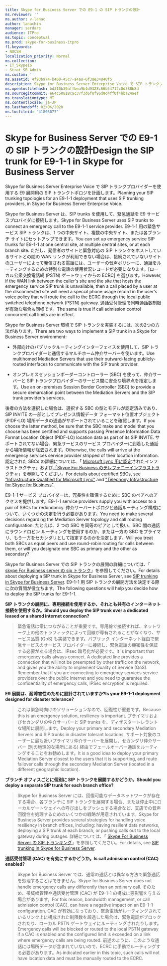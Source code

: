 ```yaml
---
title: Skype for Business Server での E9-1 の SIP トランクの設計
ms.reviewer: ''
ms.author: v-lanac
author: lanachin
manager: serdars
audience: ITPro
ms.topic: conceptual
ms.prod: skype-for-business-itpro
f1.keywords:
- NOCSH
localization_priority: Normal
ms.collection:
- IT_Skype16
- Strat_SB_Admin
ms.custom: ''
ms.assetid: 4f93b974-b460-45c7-a4a8-6f38e34840f5
description: Skype for Business Server Enterprise Voice で SIP トランクプロバイダーを使用する E9 展開用の SIP トランクトポロジを計画します。
ms.openlocfilehash: bd310b39affbea9b4d9328c66b54712c0d388b8d
ms.sourcegitcommit: e64c50818cac37f3d6f0f96d0d4ff0f4bba24aef
ms.translationtype: MT
ms.contentlocale: ja-JP
ms.lasthandoff: 02/06/2020
ms.locfileid: "41803077"
---
```

# <a name="design-the-sip-trunk-for-e9-1-1-in-skype-for-business-server"></a><span data-ttu-id="764f3-103">Skype for Business Server での E9-1 の SIP トランクの設計</span><span class="sxs-lookup"><span data-stu-id="764f3-103">Design the SIP trunk for E9-1-1 in Skype for Business Server</span></span>
 
<span data-ttu-id="764f3-104">Skype for Business Server Enterprise Voice で SIP トランクプロバイダーを使用する E9 展開用の SIP トランクトポロジを計画します。</span><span class="sxs-lookup"><span data-stu-id="764f3-104">Planning your SIP trunking topologies for an E9-1-1 deployment that uses SIP trunking providers, in Skype for Business Server Enterprise Voice.</span></span>
  
<span data-ttu-id="764f3-105">Skype for Business Server は、SIP trunks を使用して、緊急通話を E9 サービスプロバイダに接続します。</span><span class="sxs-lookup"><span data-stu-id="764f3-105">Skype for Business Server uses SIP trunks to connect an emergency call to the E9-1-1 service provider.</span></span> <span data-ttu-id="764f3-106">E9-1-1 用の緊急サービス SIP トランクは、1 つの中央サイト、複数の中央サイト、または各ブランチ サイトにセットアップできます。</span><span class="sxs-lookup"><span data-stu-id="764f3-106">You can set up emergency service SIP trunks for E9-1-1 at one central site, at multiple central sites, or at each branch site.</span></span> <span data-ttu-id="764f3-107">ただし、発信者のサイトと緊急対応の SIP トランクをホストしているサイトとの間の WAN リンクが利用できない場合は、接続されていないサイトのユーザーによって発信される電話には、ユーザーの音声ポリシーに、通話をルーティングするための特別な電話の使用状況レコードが必要になります。[ローカル公衆交換電話網 (PSTN) ゲートウェイからの ECRC] を選びます。</span><span class="sxs-lookup"><span data-stu-id="764f3-107">However, if the WAN link between the caller's site and the site that hosts the emergency service SIP trunk is unavailable, then a call placed by a user at the disconnected site will need a special phone usage record in the user's voice policy that will route the call to the ECRC through the local public switched telephone network (PSTN) gateway.</span></span> <span data-ttu-id="764f3-108">通話受付管理で同時通話数制限が有効な場合も同様です。</span><span class="sxs-lookup"><span data-stu-id="764f3-108">The same is true if call admission control concurrent call limits are in effect.</span></span>
  
<span data-ttu-id="764f3-109">Skype for Business Server 環境で SIP トランクを実装するには、次の2つの方法があります。</span><span class="sxs-lookup"><span data-stu-id="764f3-109">There are two ways to implement a SIP trunk in a Skype for Business Server environment:</span></span>
  
- <span data-ttu-id="764f3-110">外部向けのパブリックルーティングインターフェイスを使用して、SIP トランクプロバイダーと通信するマルチホーム仲介サーバーを使います。</span><span class="sxs-lookup"><span data-stu-id="764f3-110">Use multihomed Mediation Servers that use their outward-facing publicly-routed interfaces to communicate with the SIP trunk provider.</span></span>
    
- <span data-ttu-id="764f3-111">オンプレミスセッションボーダーコントローラー (SBC) を使って、仲介サーバーと SIP トランクプロバイダーのサービス間に安全な境界点を指定します。</span><span class="sxs-lookup"><span data-stu-id="764f3-111">Use an on-premises Session Border Controller (SBC) to provide a secure demarcation point between the Mediation Servers and the SIP trunk provider's services.</span></span>
    
<span data-ttu-id="764f3-112">後者の方法を選択した場合は、選択する SBC の型とモデルが認定済みであり、SIP INVITE の一部としてプレゼンス情報データ フォーマット位置オブジェクト (PIDF-LO) 場所データの通過がサポートされていることを確認します。</span><span class="sxs-lookup"><span data-stu-id="764f3-112">If you choose the latter method, be sure that the SBC make and model that you choose has been certified and supports passing Presence Information Data Format Location Object (PIDF-LO) location data as part of its SIP INVITE.</span></span> <span data-ttu-id="764f3-113">サポートされてない場合、緊急サービスのサービス プロバイダーに到着した通話から場所情報が除去されます。</span><span class="sxs-lookup"><span data-stu-id="764f3-113">Otherwise, the calls will arrive at the emergency services service provider stripped of their location information.</span></span> <span data-ttu-id="764f3-114">認定された SBCs の詳細については、「 [Microsoft Lync 用に認定](https://go.microsoft.com/fwlink/p/?LinkId=248425)されたインフラストラクチャ」および[「Skype For Business のテレフォニーインフラストラクチャ](https://docs.microsoft.com/SkypeForBusiness/certification/infra-gateways)」を参照してください。</span><span class="sxs-lookup"><span data-stu-id="764f3-114">For details about certified SBCs, see   ["Infrastructure Qualified for Microsoft Lync"](https://go.microsoft.com/fwlink/p/?LinkId=248425) and ["Telephony Infrastructure for Skype for Business"](https://docs.microsoft.com/SkypeForBusiness/certification/infra-gateways).</span></span> 
  
<span data-ttu-id="764f3-115">E9-1-1 サービス プロバイダーは、冗長性を確保するために SBC のペアへのアクセスを提供します。</span><span class="sxs-lookup"><span data-stu-id="764f3-115">E9-1-1 service providers supply you with access to a pair of SBCs for redundancy.</span></span> <span data-ttu-id="764f3-116">仲介サーバートポロジと通話ルーティング構成について、いくつかの決定を行う必要があります。</span><span class="sxs-lookup"><span data-stu-id="764f3-116">You need to make several decisions regarding the Mediation Server topology and call routing configuration.</span></span> <span data-ttu-id="764f3-117">たとえば、2 つの SBC を同等のピアとして扱い、SBC 間の通話にラウンドロビン ルーティングを使用するのか、または一方の SBC をプライマリ、もう一方をセカンダリとして指定するのかを決定します。</span><span class="sxs-lookup"><span data-stu-id="764f3-117">Will you treat both SBCs as equal peers and use round-robin routing for calls between them, or will you designate one SBC as primary and the other as secondary?</span></span>
  
<span data-ttu-id="764f3-118">Skype for Business Server での SIP トランクの展開の詳細については、「 [skype For Business server の sip トランク](sip-trunking.md)」を参照してください。</span><span class="sxs-lookup"><span data-stu-id="764f3-118">For details about deploying a SIP trunk in Skype for Business Server, see [SIP trunking in Skype for Business Server](sip-trunking.md).</span></span> <span data-ttu-id="764f3-119">E9-1-1 用 SIP トランクの展開方法を決定する際に次の質問が役立ちます。</span><span class="sxs-lookup"><span data-stu-id="764f3-119">The following questions will help you decide how to deploy the SIP trunks for E9-1-1.</span></span>
  
 <span data-ttu-id="764f3-120">**SIP トランクの展開に、専用接続を使用するか、それとも共有のインターネット接続を使用するか。**</span><span class="sxs-lookup"><span data-stu-id="764f3-120">**Should you deploy the SIP trunk over a dedicated leased or a shared internet connection?**</span></span>
  
> <span data-ttu-id="764f3-p105">緊急電話は常につながることが重要です。専用線で接続すれば、ネットワーク上の他のトラフィックによって回線が専有されることがなくなり、サービス品質 (QoS) も実装できます。パブリック インターネット経由で緊急サービスのサービス プロバイダーに接続し、緊急電話の機密性を保証する必要がある場合は、IPsec 暗号化が必要です。</span><span class="sxs-lookup"><span data-stu-id="764f3-p105">It is important that emergency calls always connect. A dedicated line provides a connection that will not be preempted by other traffic on the network, and gives you the ability to implement Quality of Service (QoS). Remember that if you are connecting to emergency services service providers over the public Internet and you need to guarantee the confidentiality of emergency calls, IPSec encryption is required.</span></span> 
    
 <span data-ttu-id="764f3-124">**E9 展開は、耐障害性のために設計されていますか?**</span><span class="sxs-lookup"><span data-stu-id="764f3-124">**Is your E9-1-1 deployment designed for disaster tolerance?**</span></span>
  
> <span data-ttu-id="764f3-125">これは緊急時向けのソリューションなので、回復性が重要です。</span><span class="sxs-lookup"><span data-stu-id="764f3-125">Because this is an emergency solution, resiliency is important.</span></span> <span data-ttu-id="764f3-126">プライマリおよびセカンダリの仲介サーバーと SIP trunks を、ディザスタートレラントな場所に展開します。</span><span class="sxs-lookup"><span data-stu-id="764f3-126">Deploy your primary and secondary Mediation Servers and SIP trunks in disaster tolerant locations.</span></span> <span data-ttu-id="764f3-127">サポート対象のユーザーに最も近いプライマリ仲介サーバーを展開し、セカンダリ仲介サーバー (別の地理的な場所にある) 経由でフェールオーバー通話をルーティングすることをお勧めします。</span><span class="sxs-lookup"><span data-stu-id="764f3-127">It is a good idea to deploy your primary Mediation Server closest to the users that it is supporting, and route failover calls through the secondary Mediation Server (located in a different geographic location).</span></span> 
    
 <span data-ttu-id="764f3-128">**ブランチ オフィスごとに個別に SIP トランクを展開するかどうか。**</span><span class="sxs-lookup"><span data-stu-id="764f3-128">**Should you deploy a separate SIP trunk for each branch office?**</span></span>
  
> <span data-ttu-id="764f3-129">Skype for Business Server には、回復可能なデータネットワークが存在する場合、各ブランチに SIP トランクを展開する場合、または停止中にローカルゲートウェイへの呼び出しをプッシュする場合など、支店での音声回復性を処理するためのいくつかの戦略が用意されています。</span><span class="sxs-lookup"><span data-stu-id="764f3-129">Skype for Business Server provides several strategies for handling voice resiliency in branch offices, including: having resilient data networks, deploying a SIP trunk at each branch, or pushing calls out to the local gateway during outages.</span></span> <span data-ttu-id="764f3-130">詳細については、「 [Skype For Business Server の SIP トランキング](sip-trunking.md)」を参照してください。</span><span class="sxs-lookup"><span data-stu-id="764f3-130">For details, see [SIP trunking in Skype for Business Server](sip-trunking.md).</span></span>
    
 <span data-ttu-id="764f3-131">**通話受付管理 (CAC) を有効にするかどうか。**</span><span class="sxs-lookup"><span data-stu-id="764f3-131">**Is call admission control (CAC) enabled?**</span></span>
  
> <span data-ttu-id="764f3-132">Skype for Business Server では、通常の通話とは異なる方法で緊急通話を処理することはできません。</span><span class="sxs-lookup"><span data-stu-id="764f3-132">Skype for Business Server does not handle emergency calls any differently than an ordinary call.</span></span> <span data-ttu-id="764f3-133">そのため、帯域幅管理や通話受付管理 (CAC) が E9-1-1 の構成に悪影響を与える場合があります。</span><span class="sxs-lookup"><span data-stu-id="764f3-133">For this reason, bandwidth management, or call admission control (CAC), can have a negative impact on an E9-1-1 configuration.</span></span> <span data-ttu-id="764f3-134">CAC が有効になっており、緊急電話がルーティングされているリンク上に構成された制限数を超過した場合は、緊急電話がブロックされたり、ローカル PSTN ゲートウェイにルーティングされたりします。</span><span class="sxs-lookup"><span data-stu-id="764f3-134">Emergency calls will be blocked or routed to the local PSTN gateway if a CAC is enabled and the configured limit is exceeded on a link where emergency calls are being routed.</span></span> <span data-ttu-id="764f3-135">前述のように、このような通話には場所データが含まれていないので、ECRC に手動でルーティングする必要があります。</span><span class="sxs-lookup"><span data-stu-id="764f3-135">As indicated earlier in this topic, such calls will not have location data and must be manually routed to the ECRC.</span></span>
    

